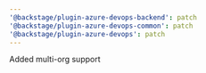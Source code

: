 ```yaml
---
'@backstage/plugin-azure-devops-backend': patch
'@backstage/plugin-azure-devops-common': patch
'@backstage/plugin-azure-devops': patch
---
```


Added multi-org support
